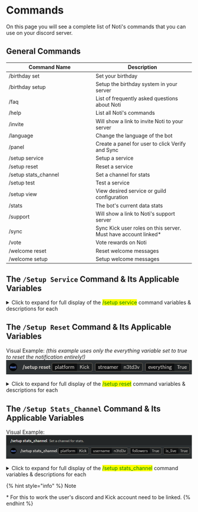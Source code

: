 # Commands

On this page you will see a complete list of Noti's commands that you can use on your discord server.

## General Commands&#x20;

<!--<table><thead><tr><th width="222">Command name</th><th>Description</th></tr></thead><tbody><tr><td>/faq</td><td>List of common facts and questions about Noti</td></tr><tr><td>/help</td><td>List all Noti's commands</td></tr><tr><td>/invite</td><td>Will show a link to invite Noti to your server</td></tr><tr><td>/stats</td><td>The bot's current data stats</td></tr><tr><td>/vote</td><td>Vote rewards on Nofi</td></tr><tr><td>/support</td><td>Will show a link to Noti's support sevrer</td></tr><tr><td>/sync</td><td>Sync kick user roles on this server. Must have account linked*</td></tr><tr><td>/panel</td><td>Create a panel for user to click Verify and Sync</td></tr></tbody></table> -->

<table><thead><tr><th width="222">Command Name</th><th>Description</th></tr></thead><tbody><tr><td>/birthday set</td><td>Set your birthday</td></tr><tr><td>/birthday setup</td><td>Setup the birthday system in your server</td></tr><tr><td>/faq</td><td>List of frequently asked questions about Noti</td></tr><tr><td>/help</td><td>List all Noti's commands</td></tr><tr><td>/invite</td><td>Will show a link to invite Noti to your server</td></tr><tr><td>/language</td><td>Change the language of the bot</td></tr><tr><td>/panel</td><td>Create a panel for user to click Verify and Sync</td></tr><tr><td>/setup service</td><td>Setup a service</td></tr><tr><td>/setup reset</td><td>Reset a service</td></tr><tr><td>/setup stats_channel</td><td>Set a channel for stats</td></tr><tr><td>/setup test</td><td>Test a service</td></tr><tr><td>/setup view</td><td>View desired service or guild configuration</td></tr><tr><td>/stats</td><td>The bot's current data stats</td></tr><tr><td>/support</td><td>Will show a link to Noti's support server</td></tr><tr><td>/sync</td><td>Sync Kick user roles on this server. Must have account linked*</td></tr><tr><td>/vote</td><td>Vote rewards on Noti</td></tr><tr><td>/welcome reset</td><td>Reset welcome messages</td></tr><tr><td>/welcome setup</td><td>Setup welcome messages</td></tr></tbody></table>


## The `/Setup Service` Command & Its Applicable Variables

<details>
<summary>
Click to expand for full display of the <mark style="color:green;">/setup service</mark>&#x20; command variables & descriptions for each
</summary>

  - **/setup service** | Command to setup the notification service
  - **platform** *(required)* | The platform the streamer streams on
  - **streamer** *(required)* | The streamer's platform username that you want notifications for
  - **channel** *(optional)* | The channel the notifications will be sent to
  - **clip_channel** *(optional)* | Provide the desired channel to send Kick.com clip notifications to
  - **delete_message** *(sub optional)* | Delete live message notification after streamer goes offline
  - **toggle_notify_button** *(optional)* | Toggle notify button on live message notification?
  - **sync_streamer_username** *(optional)* | Should the streamer's username be synced between Kick & Discord?
  - **ping_role** *(optional)* | Define the Discord role to ping when a streamer goes live
  - **subscriber_role** *(optional)* | Define the Discord role for subscriber sync between Kick & Discord
  - **moderator_role** *(optional)* | Define the Discord role for moderator sync between Kick & Discord
  - **verified_by_kick_role** *(sub optional)* | Define the Discord role for verified by Kick sync between Kick & Discord
  - **founder_role** *(sub optional)* | Define the Discord role for founder sync between Kick & Discord
  - **vip_role** *(optional)* | Define the Discord role for VIP sync between Kick & Discord
  - **og_role** *(optional)* | Define the Discord role for OG sync between Kick & Discord
  - **live_role** *(sub optional)* | Define the Discord role assigned/removed based on streamer's live status
  - **live_role_add_user** *(sub optional)* | Define Discord user to add the live role to
  - **live_role_remove_user** *(sub optional)* | Define Discord user to remove the live role from

</details>
<!--
<table><thead><tr><th width="222">Command Name</th><th>Description</th></tr></thead><tbody><tr><td>/setup service</td><td>Setup the notification service </td></tr><tr><td><img src="https://cdn-icons-png.flaticon.com/512/2267/2267911.png" alt="" data-size="line"> platform (required)</td><td>The platform the streamer streams on</td></tr><tr><td><img src="https://cdn-icons-png.flaticon.com/512/2267/2267911.png" alt="" data-size="line"> streamer (required)</td><td>The streamer's platform username that you want notifications for</td></tr><tr><td><img src="https://cdn-icons-png.flaticon.com/512/2267/2267911.png" alt="" data-size="line"> channel (Optional)</td><td>The channel the notifications will be sent to</td></tr><tr><td><img src="https://cdn-icons-png.flaticon.com/512/2267/2267911.png" alt="" data-size="line"> toggle (Sub Optional)</td><td>Enable or disable the subscribe button </td></tr><tr><td><img src="https://cdn-icons-png.flaticon.com/512/2267/2267911.png" alt="" data-size="line"> meantionedrole (Sub Optional)</td><td>The role here will be pinged</td></tr><tr><td><img src="https://cdn-icons-png.flaticon.com/512/2267/2267911.png" alt="" data-size="line"> subscriberrole (Optional)</td><td>The role will be given to users who have subscribed to the streamer*</td></tr><tr><td><img src="https://cdn-icons-png.flaticon.com/512/2267/2267911.png" alt="" data-size="line"> moderatorrole (Optional)</td><td>The role will be given to users who is a moderator on the streamers stream*</td></tr><tr><td><img src="https://cdn-icons-png.flaticon.com/512/2267/2267911.png" alt="" data-size="line"> liverole (Optional)</td><td>The role will be given to users who are the streamer or a part of the stream*</td></tr><tr><td><p></p><p><img src="https://cdn-icons-png.flaticon.com/512/2267/2267911.png" alt="" data-size="line"> whitelistadd (Sub Optional)</p></td><td>Will whitelist a user</td></tr><tr><td><p></p><p><img src="https://cdn-icons-png.flaticon.com/512/2267/2267911.png" alt="" data-size="line"> whitelistremove (Sub Optional)</p></td><td>Will remove whitelist from a user </td></tr></tbody></table>
-->

## The `/Setup Reset` Command & Its Applicable Variables

Visual Example: *(this example uses only the everything variable set to true to reset the notification entirely!)*  \
![](../.gitbook/assets/commands_setup_reset_everything.png)

<details>
<summary>
Click to expand for full display of the <mark style="color:green;">/setup reset</mark>&#x20; command variables & descriptions for each
</summary>

  - **/setup reset** | Reset the notification service for a streamer
  - **platform** *(required)* | The platformm the streammer streams on
  - **streamer** *(required)* | The streamer's platform username you wish to reset notifications for
  - **everything** (variables: True/False) *(optional)* | Reset everything for the desired streamer?
  - **channel** *(optional)* | Reset the desired channel to send live notification to?
  - **clip_channel** *(optional)* | Reset the desired channel to send Kick.com clip notifications to?
  - **ping_role** *(optional)* | Reset the desired role to ping when a streamer goes live?
  - **subscriber_role** *(optional)* | Reset the defined role for subscriber sync between Kick & Discord?
  - **moderator_role** *(optional)* | Reset the defined role for moderator sync between Kick & Discord?
  - **verified_by_kick_role** *(optional) | Reset the defined role for verified by Kick sync between Kick & Discord?
  - **founder_role** *(optional)* | Reset the defined role for founder sync between Kick & Discord?
  - **vip_role** *(optional)* | Reset the defined role for VIP sync between Kick & Discord?
  - **og_role** *(optional)* | Reset the defined role for OG sync between Kick & Discord?
  - **live_role** *(optional)* | Reset the defined role that is assigned/removed based on streamer's live status?

</details>


<!--
<table><thead><tr><th width="222">Command Name</th><th>Description</th></tr></thead><tbody><tr><td>/setup reset</td><td>Reset the notification service for a streamer</td></tr><tr><td><img src="https://cdn-icons-png.flaticon.com/512/2267/2267911.png" alt="" data-size="line">platform (required)</td><td>The platform the streamer streams on</td></tr><tr><td><img src="https://cdn-icons-png.flaticon.com/512/2267/2267911.png" alt="" data-size="line"> streamer (required)</td><td>The streamer's platform username you wish to reset notifications for</td></tr><tr><td><img src="https://cdn-icons-png.flaticon.com/512/2267/2267911.png" alt="" data-size="line"> everything (variables: True/False) (optional)</td><td>Reset everything for the desired streamer?</td></tr><tr><td><img src="https://cdn-icons-png.flaticon.com/512/2267/2267911.png" alt="" data-size="line">channel (optional)</td><td>Reset the desired channel to send live notifications to</td></tr><tr><td><img src="https://cdn-icons-png.flaticon.com/512/2267/2267911.png" alt="" data-size="line">clip_channel (optional)</td><td>Reset the desired channel to send Kick.com clip notifications?</td></tr><tr><td><img src="https://cdn-icons-png.flaticon.com/512/2267/2267911.png" alt="" data-size="line">ping_role (optional)</td><td>Reset the desired role to ping when a streamer goes live?</td></tr><tr><td><img src="https://cdn-icons-png.flaticon.com/512/2267/2267911.png" alt="" data-size="line">subscriber_role (optional)</td><td>Reset the defined role for subscriber sync between Kick & Discord?</td></tr><tr><td><img src="https://cdn-icons-png.flaticon.com/512/2267/2267911.png" alt="" data-size="line">moderator_role (optional)</td><td>Reset the defined role for moderator sync between Kick & Discord?</td></tr><tr><td><img src="https://cdn-icons-png.flaticon.com/512/2267/2267911.png" alt="" data-size="line">verified_by_kick_role (optional)</td><td>Reset the defined role for verified by Kick sync between Kick & Discord?</td></tr><tr><td><img src="https://cdn-icons-png.flaticon.com/512/2267/2267911.png" alt="" data-size="line">founder_role (optional)</td><td>Reset the defined role for founder sync between Kick & Discord?</td></tr><tr><td><img src="https://cdn-icons-png.flaticon.com/512/2267/2267911.png" alt="" data-size="line">vip_role (optional)</td><td>Reset the defined role for vip sync between Kick & Discord?</td></tr><tr><td><img src="https://cdn-icons-png.flaticon.com/512/2267/2267911.png" alt="" data-size="line">og_role (optional)</td><td>Reset the defined role for og sync between Kick & Discord?</td></tr><tr><td><img src="https://cdn-icons-png.flaticon.com/512/2267/2267911.png" alt="" data-size="line">live_role (optional)</td><td>Reset the defined role that is assigned/removed based on streammer's live status?</td></tr></tbody></table>
-->

## The `/Setup Stats_Channel` Command & Its Applicable Variables

Visual Example: \
![](../.gitbook/assets/commands_setup_stats_channel.png)

<details>
<summary>
Click to expand for full display of the <mark style="color:green;">/setup stats_channel</mark>&#x20; command variables & descriptions for each
</summary>

  - **/setup stats_channel** | Setup a channel for stats to on or off and to whom
  - **platform** *(required)* | The platform the streamer streams on
  - **username** *(required)* | The name of the streammer you're setting stats up for
  - **followers** (variables: True/False) | Show the streamer's follower count?
  - **is_live** (variables: True/False) | Show the streamer is live or offline?

</details>

<!--
<table><thead><tr><th width="222">Command Name</th><th>Description</th></tr></thead><tbody><tr><td>/setup stats_channel</td><td>Setup a channel for stats to on or off and to who</td></tr><tr><td><img src="https://cdn-icons-png.flaticon.com/512/2267/2267911.png" alt="" data-size="line"> platform (required)</td><td>The platform the streamer streams on</td></tr><tr><td><img src="https://cdn-icons-png.flaticon.com/512/2267/2267911.png" alt="" data-size="line"> username (required)</td><td>The name of the streamer you're setting stats up for</td></tr><tr><td><img src="https://cdn-icons-png.flaticon.com/512/2267/2267911.png" alt="" data-size="line"> followers (variables: True/False)</td><td>Show the streamer's follower count </td></tr><tr><td><img src="https://cdn-icons-png.flaticon.com/512/2267/2267911.png" alt="" data-size="line"> is_live (variables: True/False)</td><td>Show the streamer live or not?</td></tr></tbody></table>
-->

{% hint style="info" %}
Note

\* For this to work the user's discord and Kick account need to be linked.&#x20;
{% endhint %}
